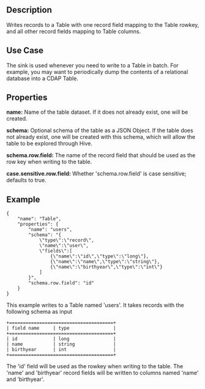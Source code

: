 Description
-----------

Writes records to a Table with one record field mapping
to the Table rowkey, and all other record fields mapping to Table columns.

Use Case
--------

The sink is used whenever you need to write to a Table in batch. For example,
you may want to periodically dump the contents of a relational database into a CDAP Table.

Properties
----------

**name:** Name of the table dataset. If it does not already exist, one will be created.

**schema:** Optional schema of the table as a JSON Object. If the table does not
already exist, one will be created with this schema, which will allow the table to be
explored through Hive.

**schema.row.field:** The name of the record field that should be used as the row
key when writing to the table.

**case.sensitive.row.field:** Whether 'schema.row.field' is case sensitive; defaults to true.

Example
-------

    {
        "name": "Table",
        "properties": {
            "name": "users",
            "schema": "{
                \"type\":\"record\",
                \"name\":\"user\",
                \"fields\":[
                    {\"name\":\"id\",\"type\":\"long\"},
                    {\"name\":\"name\",\"type\":\"string\"},
                    {\"name\":\"birthyear\",\"type\":\"int\"}
                ]
            }",
            "schema.row.field": "id"
        }
    }

This example writes to a Table named 'users'. It takes records with the following schema as input

    +======================================+
    | field name     | type                |
    +======================================+
    | id             | long                |
    | name           | string              |
    | birthyear      | int                 |
    +======================================+

The 'id' field will be used as the rowkey when writing to the table. The 'name' and 'birthyear' record
fields will be written to columns named 'name' and 'birthyear'.
